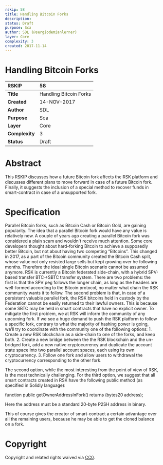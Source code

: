 ```yaml
---
rskip: 58
title: Handling Bitcoin Forks
description: 
status: Draft
purpose: Sca
author: SDL (@sergiodemianlerner)
layer: Core
complexity: 3
created: 2017-11-14
---
```


# Handling Bitcoin Forks

|RSKIP          |58           |
| :------------ |:-------------|
|**Title**      |Handling Bitcoin Forks |
|**Created**    |14-NOV-2017 |
|**Author**     |SDL |
|**Purpose**    |Sca |
|**Layer**      |Core |
|**Complexity** |3 |
|**Status**     |Draft |

# **Abstract**


This RSKIP discusses how a future Bitcoin fork affects the RSK platform and discusses different plans to move forward in case of a future Bitcoin fork. Finally, it suggests the inclusion of a special method to recover funds in smart-contract in case of a unsupported fork.


# **Specification**

Parallel Bitcoin forks, such as Bitcoin Cash or Bitcoin Gold, are gaining popularity. The idea that a parallel Bitcoin fork would have any value is relatively new. A couple of years ago creating a parallel Bitcoin fork was considered a plain scam and wouldn't receive much attention. Some core developers thought about hard-forking Bitcoin to achieve a supposedly better Bitcoin, but not about having two competing “Bitcoins”. This changed in 2017, as a part of the Bitcoin community created the Bitcoin Cash split, whose value not only resisted large sells but kept growing over he following months. Therefore the ideal single Bitcoin scenario cannot be assumed anymore. RSK is currently a Bitcoin federated side-chain, with a hybrid SPV-based transfer BTC->SBTC transfer system. There are two problems: the first is that the SPV peg follows the longer chain, as long as the headers are well-formed according to the Bitcoin protocol, no matter what chain the RSK community wants it to follow. The second problem is that, in case of a persistent valuable parallel fork, the RSK bitcoins held in custody by the Federation cannot be easily returned to their lawful owners. This is because some SBTC may be held in smart contracts that have no explicit owner. To mitigate the first problem, we at RSK will inform the community of any upcoming fork. If we see a huge demand to push the RSK platform to follow a specific fork, contrary to what the majority of hashing power is going, we’ll try to coordinate with the community one of the following options:
    1. Create a new RSK blockchain as a side-chain to one of the forks, and keep both.
    2. Create a new bridge between the the RSK blockchain and the un-bridged fork, add a new native cryptocurrency and duplicate the account state space into two parallel account spaces, each using its own cryptocurrency. 
    3. Follow one fork and allow users to withdrawal the cryptocurrency corresponding to the other fork.

The second option, while the most interesting from the point of view of RSK, is the most technically challenging. For the third option, we suggest that all smart contracts created in RSK have the following public method (as specified in Solidiy language):

function public getOwnerAddressInFork() returns (bytes20 address);

Here the address must be a standard 20-byte P2SH address in binary.

This of course gives the creator of smart-contract a certain advantage over all the remaining users, because he may be able to get the cloned balance on a fork.

# **Copyright**

Copyright and related rights waived via [CC0](https://creativecommons.org/publicdomain/zero/1.0/).